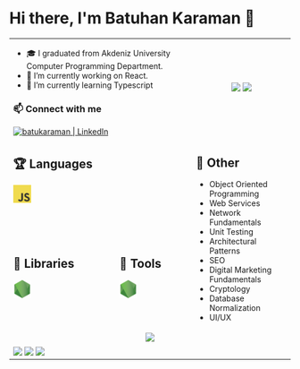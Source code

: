 <h1>Hi there, I'm Batuhan Karaman 👋</h1>
<table>
  <tr>
    <td valign="top" colspan="2" width="65%">
      <ul>
        <li>
          🎓 I graduated from Akdeniz University Computer Programming
          Department.
        </li>
        <li>🔭 I’m currently working on React.</li>
        <li>📌 I’m currently learning Typescript</li>
      </ul>
      <h3>📫 Connect with me</h3>
      <a href="https://www.linkedin.com/in/batukaraman/"
        ><img
          alt="batukaraman | LinkedIn"
          width="32px"
          src="https://user-images.githubusercontent.com/63793311/224949784-8985216a-7c7f-484b-be2a-2e05d2ee9e04.png"
      /></a>
    </td>
    <td align="center">
      <img src="https://quotes-github-readme.vercel.app/api?theme=dark" />
      <img src="https://spotify-github-profile.vercel.app/api/view?uid=21xtpq4hqiqi25gx5i7w7ao4q&theme=novatorem"  />
    </td>
  </tr>
  <tr></tr>
  <tr>
    <td  valign="top"  colspan="2">
      <h2>🏆 Languages</h2>
      <img
        alt="JavaScript"
        width="32px"
        src="https://raw.githubusercontent.com/github/explore/80688e429a7d4ef2fca1e82350fe8e3517d3494d/topics/javascript/javascript.png"
      />
    </td>
    <td valign="top" rowspan="3">
      <h2>🏅 Other</h2>
      <ul>
        <li>Object Oriented Programming</li>
        <li>Web Services</li>
        <li>Network Fundamentals</li>
        <li>Unit Testing</li>
        <li>Architectural Patterns</li>
        <li>SEO</li>
        <li>Digital Marketing Fundamentals</li>
        <li>Cryptology</li>
        <li>Database Normalization</li>
        <li>UI/UX</li>
      </ul>
    </td>
  </tr>
  <tr></tr>
  <tr>
    <td valign="top">
      <h2>🚀 Libraries</h2>
      <img
        alt="NodeJs"
        width="32px"
        src="https://raw.githubusercontent.com/github/explore/80688e429a7d4ef2fca1e82350fe8e3517d3494d/topics/nodejs/nodejs.png"
      />
    </td>
    <td valign="top">
      <h2>🧰 Tools</h2>
      <img
        alt="NodeJs"
        width="32px"
        src="https://raw.githubusercontent.com/github/explore/80688e429a7d4ef2fca1e82350fe8e3517d3494d/topics/nodejs/nodejs.png"
      />
    </td>
  </tr>
  <tr></tr>
  <tr>
    <td colspan="3" align="center">
      <img src="https://github-profile-trophy.vercel.app/?username=batukaraman&theme=darkhub&margin-w=8&margin-h=8&row=1" />
    </td>
  </tr>
  <tr></tr>
  <tr>
    <td colspan="3">
      <img width="100%" src="https://github-profile-summary-cards.vercel.app/api/cards/profile-details?username=batukaraman&theme=github_dark" />
      <img width="49.5%" src="https://github-profile-summary-cards.vercel.app/api/cards/repos-per-language?username=batukaraman&theme=github_dark&exclude=CSS" />
      <img width="49.5%" src="https://github-profile-summary-cards.vercel.app/api/cards/stats?username=batukaraman&theme=github_dark" />
    </td>
  </tr>
</table>
